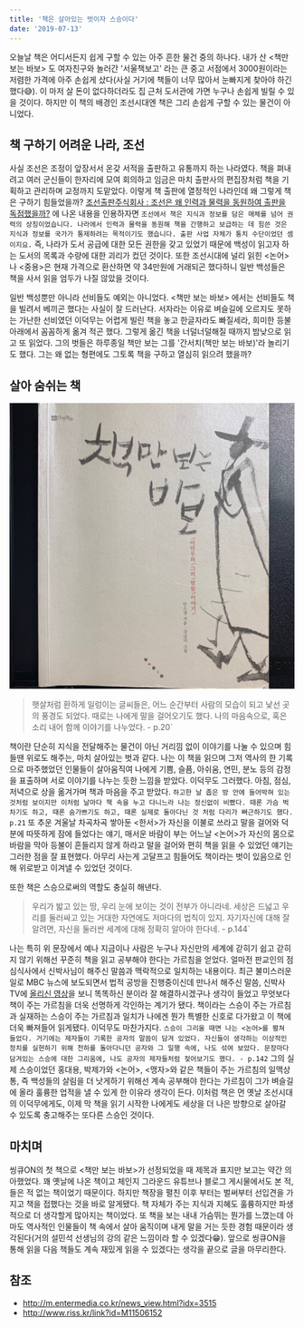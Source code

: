 ```yaml
---
title: '책은 살아있는 벗이자 스승이다'
date: '2019-07-13'
---
```


오늘날 책은 어디서든지 쉽게 구할 수 있는 아주 흔한 물건 중의 하나다. 내가 산 <책만 보는 바보> 도 여자친구와 놀러간 '서울책보고' 라는 큰 중고 서점에서 3000원이라는 저렴한 가격에 아주 손쉽게 샀다(사실 거기에 책들이 너무 많아서 눈빠지게 찾아야 하긴 했다😅). 이 마저 살 돈이 없다하더라도 집 근처 도서관에 가면 누구나 손쉽게 빌릴 수 있을 것이다. 하지만 이 책의 배경인 조선시대엔 책은 그리 손쉽게 구할 수 있는 물건이 아니었다.

## 책 구하기 어려운 나라, 조선
사실 조선은 조정이 앞장서서 온갖 서적을 출판하고 유통까지 하는 나라였다. 책을 펴내려고 여러 군신들이 한자리에 모여 회의하고 임금은 마치 출판사의 편집장처럼 책을 기획하고 관리하며 교정까지 도맡았다. 이렇게 책 출판에 열정적인 나라인데 왜 그렇게 책은 구하기 힘들었을까? <a href="http://www.riss.kr/search/detail/DetailView.do?p_mat_type=d7345961987b50bf&control_no=c0f26adf56752f1bffe0bdc3ef48d419" target="_blank">조선출판주식회사 : 조선은 왜 인력과 물력을 동원하여 출판을 독점했을까?</a> 에 나온 내용을 인용하자면 `조선에서 책은 지식과 정보를 담은 매체를 넘어 권력의 상징이었습니다. 나라에서 인력과 물력을 동원해 책을 간행하고 보급하는 데 힘쓴 것은 지식과 정보를 국가가 통제하려는 목적이기도 했습니다. 출판 사업 자체가 통치 수단이었던 셈이지요.` 즉, 나라가 도서 공급에 대한 모든 권한을 갖고 있었기 때문에 백성이 읽고자 하는 도서의 목록과 수량에 대한 괴리가 컸던 것이다. 또한 조선시대에 널리 읽힌 <논어>나 <중용>은 현재 가격으로 환산하면 약 34만원에 거래되곤 했다하니 일반 백성들은 책을 사서 읽을 엄두가 나질 않았을 것이다.

일반 백성뿐만 아니라 선비들도 예외는 아니었다. <책만 보는 바보> 에서는 선비들도 책을 빌려서 베끼곤 했다는 사실이 잘 드러난다. 서자라는 이유로 벼슬길에 오르지도 못하는 가난한 선비였던 이덕무는 어렵게 빌린 책을 놓고 한글자라도 빠질세라, 희미한 등불 아래에서 꼼꼼하게 옮겨 적곤 했다. 그렇게 옮긴 책을 너덜너덜해질 때까지 밤낮으로 읽고 또 읽었다. 그의 벗들은 하루종일 책만 보는 그를 '간서치(책만 보는 바보)'라 놀리기도 했다. 그는 왜 없는 형편에도 그토록 책을 구하고 열심히 읽으려 했을까?

## 살아 숨쉬는 책
<img src="./img1.jpeg" alt="책만 보는 바보" />

> 햇살처럼 환하게 일렁이는 글씨들은, 어느 순간부터 사람의 모습이 되고 낯선 곳의 풍경도 되었다. 때로는 나에게 말을 걸어오기도 했다. 나의 마음속으로, 혹은 소리 내어 함께 이야기를 나누었다. - p.20` 

책이란 단순히 지식을 전달해주는 물건이 아닌 거리낌 없이 이야기를 나눌 수 있으며 힘들땐 위로도 해주는, 마치 살아있는 벗과 같다. 나는 이 책을 읽으며 그저 역사의 한 기록으로 마주했었던 인물들이 살아움직여 나에게 기쁨, 슬픔, 아쉬움, 연민, 분노 등의 감정을 표출하며 서로 이야기를 나누는 듯한 느낌을 받았다. 이덕무도 그러했다. 아침, 점심, 저녁으로 상을 옮겨가며 책과 마음을 주고 받았다. `하고한 날 좁은 방 안에 들어박혀 있는 것처럼 보이지만 이처럼 날마다 책 속을 누고 다니느라 나는 정신없이 비빴다. 때론 가슴 벅차기도 하고, 때론 숨가쁘기도 하고, 때론 실제로 돌아다닌 것 처럼 다리가 뻐근하기도 했다. p.21` 또 추운 겨울날 차곡차곡 쌓아둔 <한서>가 자신을 이불로 쓰라고 말을 걸어와 덕분에 따뜻하게 잠에 들었다는 얘기, 매서운 바람이 부는 어느날 <논어>가 자신의 몸으로 바람을 막아 등불이 흔들리지 않게 하라고 말을 걸어와 편히 책을 읽을 수 있었던 얘기는 그러한 점을 잘 표현했다. 아무리 사는게 고달프고 힘들어도 책이라는 벗이 있음으로 인해 위로받고 이겨낼 수 있었던 것이다.

또한 책은 스승으로써의 역할도 충실히 해낸다.

> 우리가 밟고 있는 땅, 우리 눈에 보이는 것이 전부가 아니라네. 세상은 드넓고 우리를 둘러싸고 있는 거대한 자연에도 저마다의 법칙이 있지. 자기자신에 대해 잘 알려면, 자신을 둘러싼 세계에 대해 정확히 알아야 한다네. - p.144`

나는 특히 위 문장에서 예나 지금이나 사람은 누구나 자신만의 세계에 갇히기 쉽고 갇히지 않기 위해선 꾸준히 책을 읽고 공부해야 한다는 가르침을 얻었다. 얼마전 판교인의 점심식사에서 신박사님이 해주신 말씀과 맥락적으로 일치하는 내용이다. 최근 불미스러운 일로 MBC 뉴스에 보도되면서 법적 공방을 진행중이신데 만나서 해주신 말씀, 신박사 TV에 <a href="https://www.youtube.com/watch?v=GTX2bNhGZpM" target="_blank">올리신 영상</a>을 보니 똑똑하신 분이라 잘 해결하시겠구나 생각이 들었고 무엇보다 책이 주는 가르침을 더욱 선명하게 각인하는 계기가 됐다. 책이라는 스승이 주는 가르침과 실재하는 스승이 주는 가르침과 일치가 나에겐 뭔가 특별한 신호로 다가왔고 이 책에 더욱 빠져들어 읽게됐다. 이덕무도 마찬가지다. `스승이 그리울 때면 나는 <논어>를 펼쳐 들었다. 거기에는 제자들이 기록한 공자의 말씀이 담겨 있었다. 자신들이 생각하는 이상적인 정치를 실현하기 위해 천하를 돌아다니던 공자와 그 일행 속에, 나도 섞여 보았다. 문장마다 담겨있는 스승에 대한 그리움에, 나도 공자의 제자들처럼 젖어보기도 했다. - p.142` 그의 실제 스승이었던 홍대용, 박제가와 <논어>, <맹자>와 같은 책들이 주는 가르침의 일맥상통, 즉 백성들의 살림을 더 낫게하기 위해선 계속 공부해야 한다는 가르침이 그가 벼슬길에 올라 훌륭한 업적을 낼 수 있게 한 이유라 생각이 든다. 이처럼 책은 먼 옛날 조선시대의 이덕무에게도, 이제 막 책을 읽기 시작한 나에게도 세상을 더 나은 방향으로 살아갈 수 있도록 충고해주는 또다른 스승인 것이다.

## 마치며
씽큐ON의 첫 책으로 <책만 보는 바보>가 선정되었을 때 제목과 표지만 보고는 약간 의아했었다. 꽤 옛날에 나온 책이고 체인지 그라운드 유튜브나 블로그 게시물에서도 본 적, 들은 적 없는 책이었기 때문이다. 하지만 책장을 펼친 이후 부터는 벌써부터 선입견을 가지고 책을 접했다는 것을 바로 알게됐다. 책 자체가 주는 지식과 지혜도 훌륭하지만 파생적으로 더 생각할게 많아지는 책이었다. 또 책을 보는 내내 가슴뛰는 뭔가를 느꼈는데 아마도 역사적인 인물들이 책 속에서 살아 움직이며 내게 말을 거는 듯한 경험 때문이라 생각된다(거의 설민석 선생님의 강의 같은 느낌이라 할 수 있겠다😁). 앞으로 씽큐ON을 통해 읽을 다음 책들도 계속 재밌게 읽을 수 있겠다는 생각을 끝으로 글을 마무리한다. 

## 참조
- <a href="http://m.entermedia.co.kr/news_view.html?idx=3515" target="_blank">http://m.entermedia.co.kr/news_view.html?idx=3515</a>
- <a href="http://www.riss.kr/link?id=M11506152" target="_blank">http://www.riss.kr/link?id=M11506152</a>